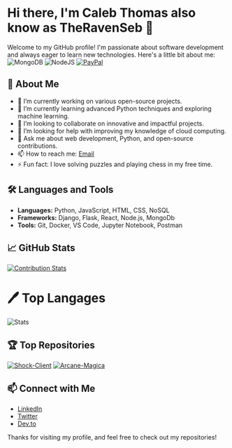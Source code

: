 
# Hi there, I'm Caleb Thomas also know as TheRavenSeb 👋

Welcome to my GitHub profile! I'm passionate about software development and always eager to learn new technologies. Here's a little bit about me:
![MongoDB](https://img.shields.io/badge/MongoDB-%234ea94b.svg?logo=mongodb&logoColor=white)
![NodeJS](https://img.shields.io/badge/node.js-6DA55F?logo=node.js&logoColor=white)
[![PayPal](https://img.shields.io/badge/PayPal-00457C?logo=paypal&logoColor=white)](https://www.paypal.com/ncp/payment/RAQJSKJSTJGV4)

## 🚀 About Me

- 🔭 I’m currently working on various open-source projects.
- 🌱 I’m currently learning advanced Python techniques and exploring machine learning.
- 👯 I’m looking to collaborate on innovative and impactful projects.
- 🤔 I’m looking for help with improving my knowledge of cloud computing.
- 💬 Ask me about web development, Python, and open-source contributions.
- 📫 How to reach me: [Email](mailto:theravenseb@example.com)
- ⚡ Fun fact: I love solving puzzles and playing chess in my free time.

## 🛠️ Languages and Tools

- **Languages:** Python, JavaScript, HTML, CSS, NoSQL
- **Frameworks:** Django, Flask, React, Node.js, MongoDb
- **Tools:** Git, Docker, VS Code, Jupyter Notebook, Postman

## 📈 GitHub Stats
[![Contribution Stats](https://github-contribution-stats.vercel.app/api/?username=theravenseb)](https://github.com/LordDashMe/github-contribution-stats/)


# 🖊 Top Langages
![Stats](https://github-readme-stats-git-masterrstaa-rickstaa.vercel.app/api/top-langs/?username=TheRavenSeb)


## 🏆 Top Repositories

[![Shock-Client](https://github-readme-stats.vercel.app/api/pin/?username=TheRavenSeb&repo=shock-client1&theme=radical)](https://github.com/TheRavenSeb/Shock-Client)
[![Arcane-Magica](https://github-readme-stats.vercel.app/api/pin/?username=Arcane-magica&repo=arcane-aagica&theme=radical)](https://github.com/Arcane-Magica/Arcane-Magica)

## 📫 Connect with Me

- [LinkedIn](https://www.linkedin.com/in/theravenseb)
- [Twitter](https://twitter.com/theravenseb)
- [Dev.to](https://dev.to/theravenseb)

Thanks for visiting my profile, and feel free to check out my repositories!

```

